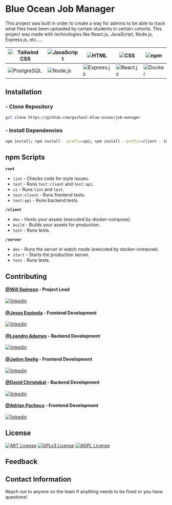 
# Blue Ocean Job Manager

This project was built in order to create a way for admins to be able to track what files have been uploaded by certain students in certain cohorts. This project was made with technologies like React.js, JavaScript, Node.js, Express.js, etc..... 




| ![Tailwind CSS](https://img.shields.io/badge/-Tailwind_CSS-38B2AC?logo=tailwind-css&logoColor=white) | ![JavaScript](https://img.shields.io/badge/-JavaScript-F7DF1E?logo=javascript&logoColor=black) | ![HTML](https://img.shields.io/badge/-HTML-E34F26?logo=html5&logoColor=white)               | ![CSS](https://img.shields.io/badge/-CSS-1572B6?logo=css3&logoColor=white)            | ![npm](https://img.shields.io/badge/-npm-CB3837?logo=npm&logoColor=white)       |
| ---------------------------------------------------------------------------------------------------- | ---------------------------------------------------------------------------------------------- | ------------------------------------------------------------------------------------------- | ------------------------------------------------------------------------------------- | ------------------------------------------------------------------------------- |
| ![PostgreSQL](https://img.shields.io/badge/-PostgreSQL-336791?logo=postgresql&logoColor=white)       | ![Node.js](https://img.shields.io/badge/-Node.js-339933?logo=node.js&logoColor=white)          | ![Express.js](https://img.shields.io/badge/-Express.js-000000?logo=express&logoColor=white) | ![React.js](https://img.shields.io/badge/-React.js-61DAFB?logo=react&logoColor=black) | ![Docker](https://img.shields.io/badge/-Docker-2496ED?logo=docker&logoColor=white)

## Installation

### - Clone Repository

```sh { vsls_cell_id=0e8f10a2-6304-4a5b-8c16-f338c7b5c891 }
git clone https://github.com/gschool-blue-ocean/job-manager
```

### - Install Dependencies

```sh { vsls_cell_id=df09f8c4-89ee-4bbb-ad41-2b0bc00c8363 }
npm install; npm install --prefix=api; npm install --prefix=client - Install all dependencies.
```

## npm Scripts

**`root`**

- `lint` - Checks code for style issues.
- `test` - Runs `test:client` and `test:api`.
- `ci` - Runs `lint` and `test`.
- `test:client` - Runs frontend tests.
- `test:api` - Runs backend tests.

**`/client`**

- `dev` - Hosts your assets (executed by docker-compose).
- `build` - Builds your assets for production.
- `test` - Runs tests.

**`/server`**

- `dev` - Runs the server in watch mode (executed by docker-compose).
- `start` - Starts the production server.
- `test` - Runs tests.
    
## Contributing

#### [@Will Swinson](https://github.com/Will-Swinson) - Project Lead



[![linkedin](https://img.shields.io/badge/linkedin-0A66C2?style=for-the-badge&logo=linkedin&logoColor=white)](https://www.linkedin.com/in/will-swinson?miniProfileUrn=urn%3Ali%3Afs_miniProfile%3AACoAADA_6moBAs4bH9WsxlCx8IW6CWBvxjbc3nQ&lipi=urn%3Ali%3Apage%3Ad_flagship3_search_srp_all%3BDoyb%2FQ5BTHew3hHWZ4MLcQ%3D%3D)



#### [@Jesse Espinola](https://github.com/Jespinola777) - Frontend Development



[![linkedin](https://img.shields.io/badge/linkedin-0A66C2?style=for-the-badge&logo=linkedin&logoColor=white)](https://www.linkedin.com/in/jesse-espinola?miniProfileUrn=urn%3Ali%3Afs_miniProfile%3AACoAADsFuiEBiOacLwTxtRFY1Maf8KL7qj-YRcY&lipi=urn%3Ali%3Apage%3Ad_flagship3_search_srp_all%3Bg7znN0ZATe6WDN%2BI06meqA%3D%3D)



#### [@Leandro Adames](https://github.com/leandroadames) - Backend Development



[![linkedin](https://img.shields.io/badge/linkedin-0A66C2?style=for-the-badge&logo=linkedin&logoColor=white)](https://www.linkedin.com/in/leandro-adames-908792258?miniProfileUrn=urn%3Ali%3Afs_miniProfile%3AACoAAD95v5gBsCVJONL5Hf-G-oBFV8VhGzIE8nc&lipi=urn%3Ali%3Apage%3Ad_flagship3_search_srp_all%3BJIslI5GuQkWa2JXvWxr0jw%3D%3D)



#### [@Jadyn Seelig](https://github.com/Seeligjn) - Frontend Development



[![linkedin](https://img.shields.io/badge/linkedin-0A66C2?style=for-the-badge&logo=linkedin&logoColor=white)](https://www.linkedin.com/in/jadyn-seelig?miniProfileUrn=urn%3Ali%3Afs_miniProfile%3AACoAADqImW8BWZ23r76tKWOky7Se3C9kgEc3GGw&lipi=urn%3Ali%3Apage%3Ad_flagship3_search_srp_all%3BliAlUr7xQfKIivmvgWvtYg%3D%3D)



#### [@David Christobal](https://github.com/alexctb14) - Backend Development



[![linkedin](https://img.shields.io/badge/linkedin-0A66C2?style=for-the-badge&logo=linkedin&logoColor=white)](https://www.linkedin.com/in/david-christobal?miniProfileUrn=urn%3Ali%3Afs_miniProfile%3AACoAAEEda0QBUMFj3CW9sVNz0cHSNmQs_m_l-z8&lipi=urn%3Ali%3Apage%3Ad_flagship3_search_srp_all%3B2soacJKURmCDgxsS1AKnOw%3D%3D)



#### [@Adrian Pacheco](https://github.com/niodrane25) - Frontend Development



[![linkedin](https://img.shields.io/badge/linkedin-0A66C2?style=for-the-badge&logo=linkedin&logoColor=white)](https://www.linkedin.com/in/adrian-h-pacheco?miniProfileUrn=urn%3Ali%3Afs_miniProfile%3AACoAADrVImYBUaHuR9Xyk0FOGbheevAjJcfh4ig&lipi=urn%3Ali%3Apage%3Ad_flagship3_search_srp_all%3BgaWWRf%2BnR5ep3ECpZVGZlw%3D%3D)



## License

[![MIT License](https://img.shields.io/badge/License-MIT-green.svg)](https://choosealicense.com/licenses/mit/)
[![GPLv3 License](https://img.shields.io/badge/License-GPL%20v3-yellow.svg)](https://opensource.org/licenses/)
[![AGPL License](https://img.shields.io/badge/license-AGPL-blue.svg)](http://www.gnu.org/licenses/agpl-3.0)

## Feedback

## Contact Information

Reach out to anyone on the team if anything needs to be fixed or you have questions!